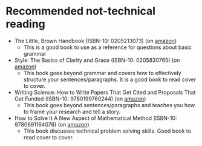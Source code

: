 # Recommended not-technical reading
* The Little, Brown Handbook (ISBN-10: 0205213073) (on [amazon](https://www.amazon.com/Little-Brown-Handbook-12th/dp/0205213073]))
  * This is a good book to use as a reference for questions about basic grammar
* Style: The Basics of Clarity and Grace (ISBN-10: 0205830765) (on [amazon](https://www.amazon.com/Style-Basics-Clarity-Grace-4th/dp/0205830765/))
  * This book goes beyond grammar and covers how to effectively structure your sentences/paragraphs. It is a good book to read cover to cover.
* Writing Science: How to Write Papers That Get Cited and Proposals That Get Funded  (ISBN-10: 9780199760244) (on [amazon](https://www.amazon.com/Writing-Science-Papers-Proposals-Funded-dp-0199760241/dp/0199760241))
  * This book goes beyond sentences/paragraphs and teaches you how to frame your research and tell a story.
* How to Solve It A New Aspect of Mathematical Method (ISBN-10: 9780691164076) (on [amazon](https://www.amazon.com/How-Solve-Mathematical-Princeton-Science/dp/069116407X))
  * This book discusses technical problem solving skills. Good book to read cover to cover.
